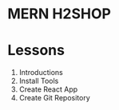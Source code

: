 # MERN H2SHOP

# Lessons

1. Introductions
2. Install Tools
3. Create React App
4. Create Git Repository
